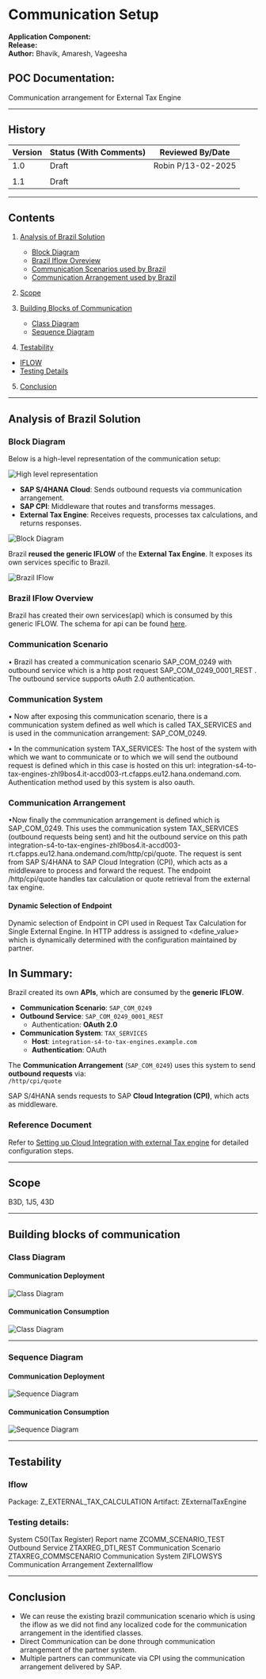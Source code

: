 # Communication Setup

**Application Component:**  
**Release:**  
**Author:** Bhavik, Amaresh, Vageesha  

## POC Documentation:
Communication arrangement for External Tax Engine  

---

## History

| Version | Status (With Comments) | Reviewed By/Date  |
|---------|------------------------|------------------ |
| 1.0     | Draft                  | Robin P/13-02-2025|
|                                                      |
| 1.1     | Draft                  |                   |

---

## Contents

1. [Analysis of Brazil Solution](#analysis-of-brazil-solution)  
   - [Block Diagram](#block-diagram)
   - [Brazil Iflow Ovreview](#brazil-iflow-overview)  
   - [Communication Scenarios used by Brazil](#communication-scenarios-used-by-brazil)  
   - [Communication Arrangement used by Brazil](#communication-arrangement-used-by-brazil)  

2. [Scope](#Scope)
   
3. [Building Blocks of Communication](#building-blocks-of-communication)  
   - [Class Diagram](#class-diagram)
   - [Sequence Diagram](#sequence-diagram) 

4. [Testability](#testability) 
  - [IFLOW](#iflow)
  - [Testing Details](#testing-details)

5. [Conclusion](#conclusion)

---

## Analysis of Brazil Solution
### Block Diagram

Below is a high-level representation of the communication setup:

![High level representation](images/highlevelflow.png) 


- **SAP S/4HANA Cloud**: Sends outbound requests via communication arrangement.
- **SAP CPI**: Middleware that routes and transforms messages.
- **External Tax Engine**: Receives requests, processes tax calculations, and returns responses.

![Block Diagram](images/block_diagram.png)  


Brazil **reused the generic IFLOW** of the **External Tax Engine**. It exposes its own services specific to Brazil.

![Brazil IFlow](images/genericIflow.png)  

### Brazil IFlow Overview

Brazil has created their own services(api) which is consumed by this generic IFLOW. The schema for api can be found [here](https://api.sap.com/api/taxquote_brazil/overview).

### Communication Scenario
•	Brazil has created a communication scenario SAP_COM_0249 with outbound service which is a http post request SAP_COM_0249_0001_REST . The outbound service supports oAuth 2.0 authentication.


### Communication System
• Now after exposing this communication scenario, there is a communication system defined as well which is called TAX_SERVICES and is used in the communication arrangement: SAP_COM_0249.

•	In the communication system TAX_SERVICES: The host of the system with which we want to communicate or to which we will send the outbound request is defined which in this case is hosted on this url: integration-s4-to-tax-engines-zhl9bos4.it-accd003-rt.cfapps.eu12.hana.ondemand.com. 
Authentication method used by this system is also oauth.

### Communication Arrangement
•Now finally the communication arrangement is defined which is SAP_COM_0249. This uses the communication system TAX_SERVICES (outbound requests being sent) and hit the outbound service on this path integration-s4-to-tax-engines-zhl9bos4.it-accd003-rt.cfapps.eu12.hana.ondemand.com/http/cpi/quote. The request is sent from SAP S/4HANA to SAP Cloud Integration (CPI), which acts as a middleware to process and forward the request.  The endpoint /http/cpi/quote handles tax calculation or quote retrieval from the external tax engine.

#### Dynamic Selection of Endpoint  
Dynamic selection of Endpoint in CPI used in Request Tax Calculation for Single External Engine. In HTTP address is assigned to <define_value> which is dynamically determined with the configuration maintained by partner. 

## In Summary:
Brazil created its own **APIs**, which are consumed by the **generic IFLOW**.

- **Communication Scenario**: `SAP_COM_0249`
- **Outbound Service**: `SAP_COM_0249_0001_REST`  
  - Authentication: **OAuth 2.0**
- **Communication System**: `TAX_SERVICES`  
  - **Host**: `integration-s4-to-tax-engines.example.com`
  - **Authentication**: OAuth

The **Communication Arrangement** (`SAP_COM_0249`) uses this system to send **outbound requests** via:  
`/http/cpi/quote`

SAP S/4HANA sends requests to SAP **Cloud Integration (CPI)**, which acts as middleware.


### Reference Document  
Refer to [Setting up Cloud Integration with external Tax engine](https://api.sap.com/odata/1.0/catalog.svc/Files('107589c0f80a4d479b54c56458b249f0')/$value) for detailed configuration steps.

---

## Scope
B3D, 1J5, 43D

---

## Building blocks of communication

### Class Diagram

#### Communication Deployment
![Class Diagram](images/class_diagram/CA_DEPLOYMENT.png) 

#### Communication Consumption
![Class Diagram](images/class_diagram/CA_CONSUMPTION.png) 

---
### Sequence Diagram

#### Communication Deployment
![Sequence Diagram](images/sequence_diagram/ca_creation.png)

#### Communication Consumption

![Sequence Diagram](images/sequence_diagram/CA_Consumption.png)

---

## Testability

### Iflow

Package: Z_EXTERNAL_TAX_CALCULATION
Artifact: ZExternalTaxEngine

### Testing details:
System	C50(Tax Register)
Report name	ZCOMM_SCENARIO_TEST
Outbound Service	ZTAXREG_DTI_REST
Communication Scenario	ZTAXREG_COMMSCENARIO
Communication System	ZIFLOWSYS
Communication Arrangement	ZexternalIflow

---

## Conclusion

- We can reuse the existing brazil communication scenario which is using the iflow as we did not find any localized code for the communication
arrangement in the identified classes.
- Direct Communication can be done through communication arrangement of the partner system.
- Multiple partners can communicate via CPI using the communication arrangement delivered by SAP.
